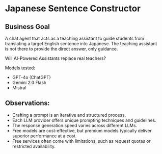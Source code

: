 # Japanese Sentence Constructor

## Business Goal
A chat agent that acts as a teaching assistant to guide students from translating a target English sentence into Japanese. The teaching assistant is not there to provide the direct answer, only guidance.

Will AI-Powered Assistants replace real teachers?

Models tested:

- GPT-4o (ChatGPT)
- Gemini 2.0 Flash
- Mistral

## Observations:

- Crafting a prompt is an iterative and structured process.
- Each LLM provider offers unique prompting techniques and guidelines.
- The response generation speed varies across different LLMs.
- Free models are cost-effective, but premium models typically deliver superior performance at a cost.
- Free services often come with limitations, such as request quotas or restricted availability.